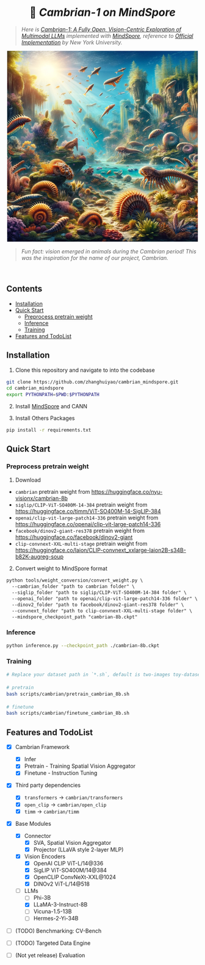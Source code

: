 <div align="center">

#  🪼 *Cambrian-1 on MindSpore*

</div>


> *Here is [Cambrian-1: A Fully Open, Vision-Centric Exploration of Multimodal LLMs](https://arxiv.org/abs/2406.16860) implemented with [MindSpore](https://www.mindspore.cn/), reference to [Official Implementation](https://github.com/cambrian-mllm/cambrian) by New York University.*

<div align="center">
<p>
    <img src="images/cambrian.png" alt="Cambrian" width="500" height="auto">
</p>
</div>

> *Fun fact: vision emerged in animals during the Cambrian period! This was the inspiration for the name of our project, Cambrian.*

<br>


## Contents

- [Installation](#installation)
- [Quick Start](#quick-start)
    - [Preprocess pretrain weight](#preprocess-pretrain-weight)
    - [Inference](#inference)
    - [Training](#training)
- [Features and TodoList](#features-and-todolist)


## Installation

1. Clone this repository and navigate to into the codebase

```bash
git clone https://github.com/zhanghuiyao/cambrian_mindspore.git
cd cambrian_mindspore
export PYTHONPATH=$PWD:$PYTHONPATH
```

2. Install [MindSpore](https://www.mindspore.cn/install/) and CANN

3. Install Others Packages

```bash
pip install -r requirements.txt
```

## Quick Start

### Preprocess pretrain weight

1. Download

- `cambrian` pretrain weight from https://huggingface.co/nyu-visionx/cambrian-8b
- `siglip/CLIP-ViT-SO400M-14-384` pretrain weight from https://huggingface.co/timm/ViT-SO400M-14-SigLIP-384
- `openai/clip-vit-large-patch14-336` pretrain weight from https://huggingface.co/openai/clip-vit-large-patch14-336
- `facebook/dinov2-giant-res378` pretrain weight from https://huggingface.co/facebook/dinov2-giant
- `clip-convnext-XXL-multi-stage` pretrain weight from https://huggingface.co/laion/CLIP-convnext_xxlarge-laion2B-s34B-b82K-augreg-soup

2. Convert weight to MindSpore format

```shell
python tools/weight_conversion/convert_weight.py \
  --cambrian_folder "path to cambrian folder" \
  --siglip_folder "path to siglip/CLIP-ViT-SO400M-14-384 folder" \
  --openai_folder "path to openai/clip-vit-large-patch14-336 folder" \
  --dinov2_folder "path to facebook/dinov2-giant-res378 folder" \
  --convnext_folder "path to clip-convnext-XXL-multi-stage folder" \
  --mindspore_checkpoint_path "cambrian-8b.ckpt"
```

### Inference

```bash
python inference.py --checkpoint_path ./cambrian-8b.ckpt
```

### Training

```bash
# Replace your dataset path in `*.sh`, default is two-images toy-dataset

# pretrain
bash scripts/cambrian/pretrain_cambrian_8b.sh

# finetune
bash scripts/cambrian/finetune_cambrian_8b.sh
```


## Features and TodoList

- [x] Cambrian Framework
  - [x] Infer
  - [x] Pretrain - Training Spatial Vision Aggregator
  - [x] Finetune - Instruction Tuning
- [x] Third party dependencies
  - [x] `transformers` -> `cambrian/transformers`
  - [x] `open_clip` -> `cambrian/open_clip`
  - [x] `timm` -> `cambrian/timm`
- [x] Base Modules
  - [x] Connector
    - [x] SVA, Spatial Vision Aggregator
    - [x] Projector (LLaVA style 2-layer MLP)
  - [x] Vision Encoders
    - [x] OpenAI CLIP ViT-L/14@336
    - [x] SigLIP ViT-SO400M/14@384
    - [x] OpenCLIP ConvNeXt-XXL@1024
    - [x] DINOv2 ViT-L/14@518
  - [ ] LLMs
    - [ ] Phi-3B
    - [x] LLaMA-3-Instruct-8B
    - [ ] Vicuna-1.5-13B
    - [ ] Hermes-2-Yi-34B
- [ ] (TODO) Benchmarking: CV-Bench
- [ ] (TODO) Targeted Data Engine
- [ ] (Not yet release) Evaluation 

